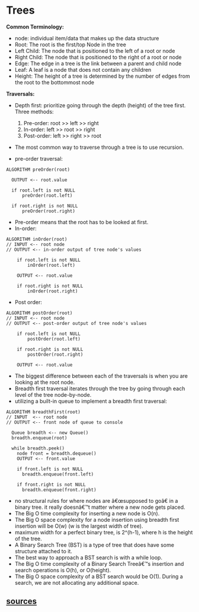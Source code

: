 # Trees



**Common Terminology:**  
- node: individual item/data that makes up the data structure
- Root: The root is the first/top Node in the tree
- Left Child: The node that is positioned to the left of a root or node
- Right Child: The node that is positioned to the right of a root or node
- Edge: The edge in a tree is the link between a parent and child node
- Leaf: A leaf is a node that does not contain any children
- Height: The height of a tree is determined by the number of edges from the root to the bottommost node  

**Traversals:**  
- Depth first:  prioritize going through the depth (height) of the tree first. Three methods:
  1. Pre-order: root >> left >> right
  2. In-order: left >> root >> right
  3. Post-order: left >> right >> root

- The most common way to traverse through a tree is to use recursion.

- pre-order traversal:
```
ALGORITHM preOrder(root)

  OUTPUT <-- root.value

  if root.left is not NULL
      preOrder(root.left)

  if root.right is not NULL
      preOrder(root.right)
```
- Pre-order means that the root has to be looked at first. 
- In-order:
```
ALGORITHM inOrder(root)
// INPUT <-- root node
// OUTPUT <-- in-order output of tree node's values

    if root.left is not NULL
        inOrder(root.left)

    OUTPUT <-- root.value

    if root.right is not NULL
        inOrder(root.right)
```
- Post order:
```
ALGORITHM postOrder(root)
// INPUT <-- root node
// OUTPUT <-- post-order output of tree node's values

    if root.left is not NULL
        postOrder(root.left)

    if root.right is not NULL
        postOrder(root.right)

    OUTPUT <-- root.value
```
- The biggest difference between each of the traversals is when you are looking at the root node.
- Breadth first traversal iterates through the tree by going through each level of the tree node-by-node.
- utilizing a built-in queue to implement a breadth first traversal:
```
ALGORITHM breadthFirst(root)
// INPUT  <-- root node
// OUTPUT <-- front node of queue to console

  Queue breadth <-- new Queue()
  breadth.enqueue(root)

  while breadth.peek()
    node front = breadth.dequeue()
    OUTPUT <-- front.value

    if front.left is not NULL
      breadth.enqueue(front.left)

    if front.right is not NULL
      breadth.enqueue(front.right)
```
- no structural rules for where nodes are â€œsupposed to goâ€‌ in a binary tree. it really doesnâ€™t matter where a new node gets placed.
- The Big O time complexity for inserting a new node is O(n).
- The Big O space complexity for a node insertion using breadth first insertion will be O(w) (w is the largest width of tree). 
- maximum width for a perfect binary tree, is 2^(h-1), where h is the height of the tree.
- A Binary Search Tree (BST) is a type of tree that does have some structure attached to it.
- The best way to approach a BST search is with a while loop.
- The Big O time complexity of a Binary Search Treeâ€™s insertion and search operations is O(h), or O(height).
- The Big O space complexity of a BST search would be O(1). During a search, we are not allocating any additional space.

## [sources](https://codefellows.github.io/common_curriculum/data_structures_and_algorithms/Code_401/class-15/resources/Trees.html)